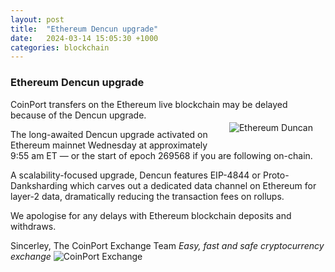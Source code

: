 ```yaml
---
layout: post
title:  "Ethereum Dencun upgrade"
date:   2024-03-14 15:05:30 +1000
categories: blockchain
---
```

### Ethereum Dencun upgrade

CoinPort transfers on the Ethereum live blockchain may be delayed because of the Dencun upgrade.<img src="https://doc.coinport.com.au/news/images/eh-duncan.png" alt="Ethereum Duncan" class="center" style="max-width: 280px; float: right; padding: 20px;">

The long-awaited Dencun upgrade activated on Ethereum mainnet Wednesday at approximately 9:55 am ET — or the start of epoch 269568 if you are following on-chain.

A scalability-focused upgrade, Dencun features EIP-4844 or Proto-Danksharding which carves out a dedicated data channel on Ethereum for layer-2 data, dramatically reducing the transaction fees on rollups.

We apologise for any delays with Ethereum blockchain deposits and withdraws.

Sincerley,
The CoinPort Exchange Team
*Easy, fast and safe cryptocurrency exchange*
![CoinPort Exchange](image/coinport.png)
